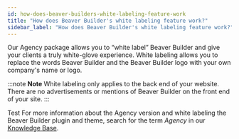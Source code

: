 ```yaml
---
id: how-does-beaver-builders-white-labeling-feature-work
title: "How does Beaver Builder's white labeling feature work?"
sidebar_label: "How does Beaver Builder's white labeling feature work?"
---
```


Our Agency package allows you to “white label” Beaver Builder and give your
clients a truly white-glove experience. White labeling allows you to replace
the words Beaver Builder and the Beaver Builder logo with
your own company's name or logo.

:::note **Note**
White labeling only applies to the back end of your website. There
are no advertisements or mentions of Beaver Builder on the front end of your
site.
:::

Test
For more information about the Agency version and white labeling the Beaver Builder plugin and theme, search for the term _Agency_ in our [Knowledge Base](https://docs.wpbeaverbuilder.com).
